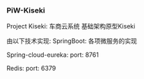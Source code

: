 ### PiW-Kiseki

Project Kiseki: 车商云系统 基础架构原型Kiseki

由以下技术实现:
SpringBoot:
    各项微服务的实现

Spring-cloud-eureka:
    port: 8761

Redis:
    port: 6379


